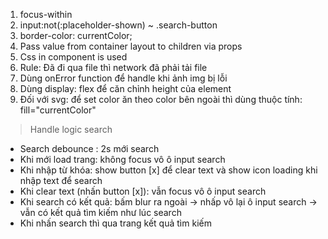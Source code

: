 1. focus-within
2. input:not(:placeholder-shown) ~ .search-button
3. border-color: currentColor;
4. Pass value from container layout to children via props
5. Css in component is used
6. Rule: Đã đi qua file thì network đã phải tải file
7. Dùng onError function để handle khi ảnh img bị lỗi
8. Dùng display: flex để căn chỉnh height của element
9. Đối với svg: để set color ăn theo color bên ngoài thì dùng thuộc tính: fill="currentColor"

> Handle logic search
- Search debounce : 2s mới search
- Khi mới load trang: không focus vô ô input search
- Khi nhập từ khóa: show button [x] để clear text và show icon loading khi nhập text để search
- Khi clear text (nhấn button [x]): vẫn focus vô ô input search
- Khi search có kết quả: bấm blur ra ngoài -> nhấp vô lại ô input search -> vẫn có kết quả tìm kiếm như lúc search
- Khi nhấn search thì qua trang kết quả tìm kiếm